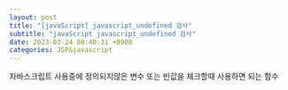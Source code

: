 ```yaml
---  
layout: post  
title: "[javaScript] javascript_undefined 검사"  
subtitle: "javaScript javascript_undefined 검사"  
date: 2023-03-24 08:40:31 +0900  
categories: JSP&javascript  
---  
```

자바스크립트 사용중에 정의되지않은 변수 또는 빈값을 체크할때 사용하면 되는 함수  
  
  
  
<script>  
   
    /**  
     * 문자열이 빈 문자열인지 체크하여 결과값을 리턴한다.  
     * @param str       : 체크할 문자열  
     */  
    function isEmpty(str){  
           
        if(typeof str == "undefined" || str == null || str == "")  
            return true;  
        else  
            return false ;  
    }  
       
    /**  
     * 문자열이 빈 문자열인지 체크하여 기본 문자열로 리턴한다.  
     * @param str           : 체크할 문자열  
     * @param defaultStr    : 문자열이 비어있을경우 리턴할 기본 문자열  
     */  
    function nvl(str, defaultStr){  
           
        if(typeof str == "undefined" || str == null || str == "")  
            str = defaultStr ;  
           
        return str ;  
    }  
   
</script>  
  
  
                                                                                                                                                                                                                                                                                                                                                                                                                                                                                                                                                                                                                                         

